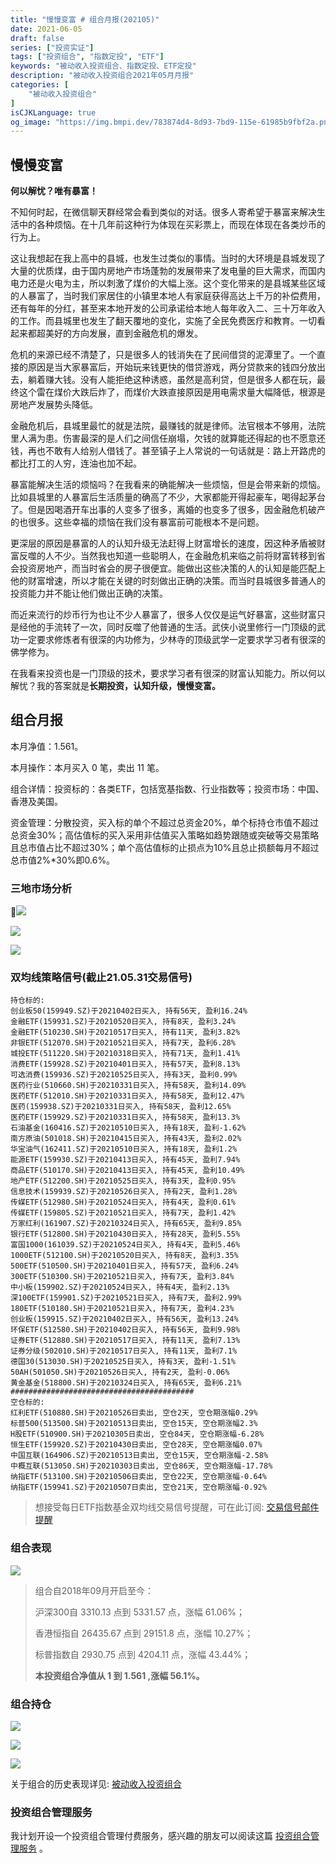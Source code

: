 ```yaml
---
title: "慢慢变富 # 组合月报(202105)"
date: 2021-06-05
draft: false
series: ["投资实证"]
tags: ["投资组合", "指数定投", "ETF"]
keywords: "被动收入投资组合、指数定投、ETF定投"
description: "被动收入投资组合2021年05月月报"
categories: [
    "被动收入投资组合"
]
isCJKLanguage: true
og_image: "https://img.bmpi.dev/783874d4-8d93-7bd9-115e-61985b9fbf2a.png"
---
```


## 慢慢变富

**何以解忧？唯有暴富！**

不知何时起，在微信聊天群经常会看到类似的对话。很多人寄希望于暴富来解决生活中的各种烦恼。在十几年前这种行为体现在买彩票上，而现在体现在各类炒币的行为上。

这让我想起在我上高中的县城，也发生过类似的事情。当时的大环境是县城发现了大量的优质煤，由于国内房地产市场蓬勃的发展带来了发电量的巨大需求，而国内电力还是火电为主，所以刺激了煤价的大幅上涨。这个变化带来的是县城某些区域的人暴富了，当时我们家居住的小镇里本地人有家庭获得高达上千万的补偿费用，还有每年的分红，甚至来本地开发的公司承诺给本地人每年收入二、三十万年收入的工作。而县城里也发生了翻天覆地的变化，实施了全民免费医疗和教育。一切看起来都超美好的方向发展，直到金融危机的爆发。

危机的来源已经不清楚了，只是很多人的钱消失在了民间借贷的泥潭里了。一个直接的原因是当大家暴富后，开始玩来钱更快的借贷游戏，两分贷款来的钱四分放出去，躺着赚大钱。没有人能拒绝这种诱惑，虽然是高利贷，但是很多人都在玩，最终这个雷在煤价大跌后炸了，而煤价大跌直接原因是用电需求量大幅降低，根源是房地产发展势头降低。

金融危机后，县城里最忙的就是法院，最赚钱的就是律师。法官根本不够用，法院里人满为患。伤害最深的是人们之间信任崩塌，欠钱的就算能还得起的也不愿意还钱，再也不敢有人给别人借钱了。甚至镇子上人常说的一句话就是：路上开路虎的都比打工的人穷，连油也加不起。

暴富能解决生活的烦恼吗？在我看来的确能解决一些烦恼，但是会带来新的烦恼。比如县城里的人暴富后生活质量的确高了不少，大家都能开得起豪车，喝得起茅台了。但是因喝酒开车出事的人变多了很多，离婚的也变多了很多，因金融危机破产的也很多。这些幸福的烦恼在我们没有暴富前可能根本不是问题。

更深层的原因是暴富的人的认知升级无法赶得上财富增长的速度，因这种矛盾被财富反噬的人不少。当然我也知道一些聪明人，在金融危机来临之前将财富转移到省会投资房地产，而当时省会的房子很便宜。能做出这些决策的人的认知是能匹配上他的财富增速，所以才能在关键的时刻做出正确的决策。而当时县城很多普通人的投资能力并不能让他们做出正确的决策。

而近来流行的炒币行为也让不少人暴富了，很多人仅仅是运气好暴富，这些财富只是经他的手流转了一次，同时反噬了他普通的生活。武侠小说里修行一门顶级的武功一定要求修炼者有很深的内功修为，少林寺的顶级武学一定要求学习者有很深的佛学修为。

在我看来投资也是一门顶级的技术，要求学习者有很深的财富认知能力。所以何以解忧？我的答案就是**长期投资，认知升级，慢慢变富。**
## 组合月报

本月净值：1.561。

本月操作：本月买入 0 笔，卖出 11 笔。

组合详情：投资标的：各类ETF，包括宽基指数、行业指数等；投资市场：中国、香港及美国。

资金管理：分散投资，买入标的单个不超过总资金20%，单个标持仓市值不超过总资金30%；高估值标的买入采用非估值买入策略如趋势跟随或突破等交易策略且总市值占比不超过30%；单个高估值标的止损点为10%且总止损额每月不超过总市值2%*30%即0.6%。

### 三地市场分析

![](https://img.bmpi.dev/aa186ffd-6dbf-53ac-ea3d-f63c01871def.png)

![](https://img.bmpi.dev/2ba383bc-e383-5645-672d-aa91e8bd2e28.png)

![](https://img.bmpi.dev/713b953d-1c50-7b5a-3a12-ae30af082823.png)

### 双均线策略信号(截止21.05.31交易信号)

```text
持仓标的:
创业板50(159949.SZ)于20210402日买入, 持有56天, 盈利16.24%
金融ETF(159931.SZ)于20210520日买入, 持有8天, 盈利3.24%
金融ETF(510230.SH)于20210517日买入, 持有11天, 盈利3.82%
非银ETF(512070.SH)于20210521日买入, 持有7天, 盈利6.28%
城投ETF(511220.SH)于20210318日买入, 持有71天, 盈利1.41%
消费ETF(159928.SZ)于20210401日买入, 持有57天, 盈利8.13%
可选消费(159936.SZ)于20210525日买入, 持有3天, 盈利0.99%
医药行业(510660.SH)于20210331日买入, 持有58天, 盈利14.09%
医药ETF(512010.SH)于20210331日买入, 持有58天, 盈利12.47%
医药(159938.SZ)于20210331日买入, 持有58天, 盈利12.65%
医药ETF(159929.SZ)于20210331日买入, 持有58天, 盈利13.3%
石油基金(160416.SZ)于20210510日买入, 持有18天, 盈利-1.62%
南方原油(501018.SH)于20210415日买入, 持有43天, 盈利2.02%
华宝油气(162411.SZ)于20210510日买入, 持有18天, 盈利1.2%
能源ETF(159930.SZ)于20210413日买入, 持有45天, 盈利7.94%
商品ETF(510170.SH)于20210413日买入, 持有45天, 盈利10.49%
地产ETF(512200.SH)于20210525日买入, 持有3天, 盈利0.95%
信息技术(159939.SZ)于20210526日买入, 持有2天, 盈利1.28%
传媒ETF(512980.SH)于20210524日买入, 持有4天, 盈利0.61%
传媒ETF(159805.SZ)于20210521日买入, 持有7天, 盈利1.42%
万家红利(161907.SZ)于20210324日买入, 持有65天, 盈利9.85%
银行ETF(512800.SH)于20210430日买入, 持有28天, 盈利5.55%
富国1000(161039.SZ)于20210524日买入, 持有4天, 盈利5.46%
1000ETF(512100.SH)于20210520日买入, 持有8天, 盈利3.35%
500ETF(510500.SH)于20210401日买入, 持有57天, 盈利6.24%
300ETF(510300.SH)于20210521日买入, 持有7天, 盈利3.84%
中小板(159902.SZ)于20210524日买入, 持有4天, 盈利2.13%
深100ETF(159901.SZ)于20210521日买入, 持有7天, 盈利2.99%
180ETF(510180.SH)于20210521日买入, 持有7天, 盈利4.23%
创业板(159915.SZ)于20210402日买入, 持有56天, 盈利13.24%
环保ETF(512580.SH)于20210402日买入, 持有56天, 盈利9.98%
证券ETF(512880.SH)于20210517日买入, 持有11天, 盈利7.13%
证券分级(502010.SH)于20210517日买入, 持有11天, 盈利7.1%
德国30(513030.SH)于20210525日买入, 持有3天, 盈利-1.51%
50AH(501050.SH)于20210526日买入, 持有2天, 盈利-0.06%
黄金基金(518800.SH)于20210324日买入, 持有65天, 盈利6.21%
#########################################
空仓标的:
红利ETF(510880.SH)于20210526日卖出, 空仓2天, 空仓期涨幅0.29%
标普500(513500.SH)于20210513日卖出, 空仓15天, 空仓期涨幅2.3%
H股ETF(510900.SH)于20210305日卖出, 空仓84天, 空仓期涨幅-6.28%
恒生ETF(159920.SZ)于20210430日卖出, 空仓28天, 空仓期涨幅0.07%
中国互联(164906.SZ)于20210513日卖出, 空仓15天, 空仓期涨幅-2.58%
中概互联(513050.SH)于20210303日卖出, 空仓86天, 空仓期涨幅-17.78%
纳指ETF(513100.SH)于20210506日卖出, 空仓22天, 空仓期涨幅-0.64%
纳指ETF(159941.SZ)于20210507日卖出, 空仓21天, 空仓期涨幅-0.92%
```

> 想接受每日ETF指数基金双均线交易信号提醒，可在此订阅: [交易信号邮件提醒](https://money.bmpi.dev/)

### 组合表现

![](https://img.bmpi.dev/783874d4-8d93-7bd9-115e-61985b9fbf2a.png)

> 组合自2018年09月开启至今：
> 
> 沪深300自 3310.13 点到 5331.57 点，涨幅 61.06%；
> 
> 香港恒指自 26435.67 点到 29151.8 点，涨幅 10.27%；
> 
> 标普指数自 2930.75 点到 4204.11 点，涨幅 43.44%；
> 
> **本投资组合净值从 1 到 1.561 ,涨幅 56.1%。**
### 组合持仓


![](https://img.bmpi.dev/dd38a8f2-df24-79f7-3b14-9269936ad60d.png)

![](https://img.bmpi.dev/a88ea96a-1598-8b89-e5ec-6e00512c4071.png)

![](https://img.bmpi.dev/31deec30-886e-8358-0619-10f2b471262a.png)

关于组合的历史表现详见: [被动收入投资组合](https://www.notion.so/mdw/e0ed086e701a4d0aaa4839d2c7aa62ea)

### 投资组合管理服务

我计划开设一个投资组合管理付费服务，感兴趣的朋友可以阅读这篇 [投资组合管理服务](/invest/) 。
